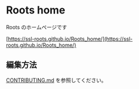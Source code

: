 # Roots home

Roots のホームページです

[https://ssl-roots.github.io/Roots_home/](https://ssl-roots.github.io/Roots_home/)

## 編集方法

[CONTRIBUTING.md](./CONTRIBUTING.md)
を参照してください。
